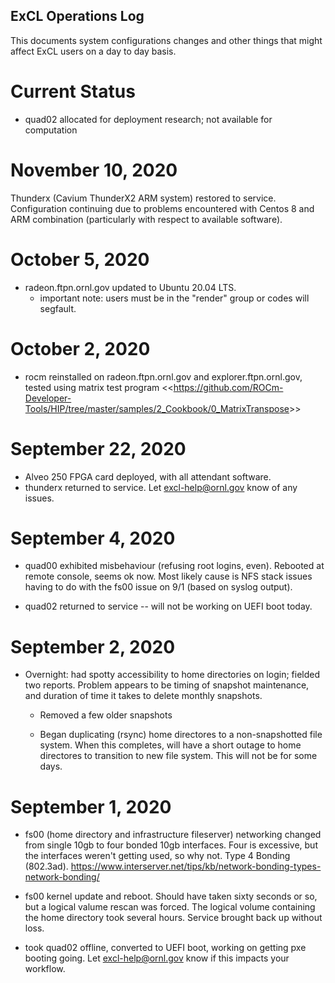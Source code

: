 ## ExCL Operations Log

<!---
https://www.markdownguide.org/extended-syntax
-->

This documents system configurations changes and other things that might affect ExCL users on a day to day basis.

# Current Status

- quad02 allocated for deployment research; not available for computation

# November 10, 2020

Thunderx (Cavium ThunderX2 ARM system) restored to service.   Configuration continuing 
due to problems encountered with Centos 8 and ARM combination (particularly with respect
to available software).

# October 5, 2020
- radeon.ftpn.ornl.gov updated to Ubuntu 20.04 LTS.   
   -  important note: users must be in the "render" group or 
      codes will segfault.

# October 2, 2020
- rocm reinstalled on radeon.ftpn.ornl.gov and explorer.ftpn.ornl.gov, tested
 using matrix test program <<<https://github.com/ROCm-Developer-Tools/HIP/tree/master/samples/2_Cookbook/0_MatrixTranspose>>>

# September 22, 2020

- Alveo 250 FPGA card deployed, with all attendant software.
- thunderx returned to service.  Let excl-help@ornl.gov know of any issues.

# September 4, 2020

- quad00 exhibited misbehaviour (refusing root logins, even).  Rebooted at remote console, seems ok now.  Most likely cause is NFS stack issues having to do with the fs00 issue on 9/1 (based on syslog output).

- quad02 returned to service -- will not be working on UEFI boot today.

# September 2, 2020

- Overnight: had spotty accessibility to home directories on login; fielded two reports.   Problem appears to be timing of snapshot maintenance, and duration of time it takes to delete monthly snapshots.

    - Removed a few older snapshots

    - Began duplicating (rsync) home directores to a non-snapshotted file system.  When this completes, will have a short outage to home directores to transition to new file system.  This will not be for some days.


# September 1, 2020

- fs00 (home directory and infrastructure fileserver) networking changed from single 10gb to four bonded 10gb interfaces.   Four is excessive, but the interfaces weren't getting used, so why not.    Type 4 Bonding (802.3ad).  https://www.interserver.net/tips/kb/network-bonding-types-network-bonding/

- fs00 kernel update and reboot.  Should have taken sixty seconds or so, but a logical valume rescan was forced.  The logical volume containing the home directory took several hours.   Service brought back up without loss.

- took quad02 offline, converted to UEFI boot, working on getting pxe booting going.  Let excl-help@ornl.gov know if this impacts your workflow.

